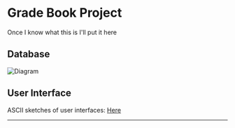 # Grade Book Project

Once I know what this is I'll put it here

## Database

![Diagram]('Diagram.png')

## User Interface

ASCII sketches of user interfaces: [Here]('lofi_menues.md')

---

